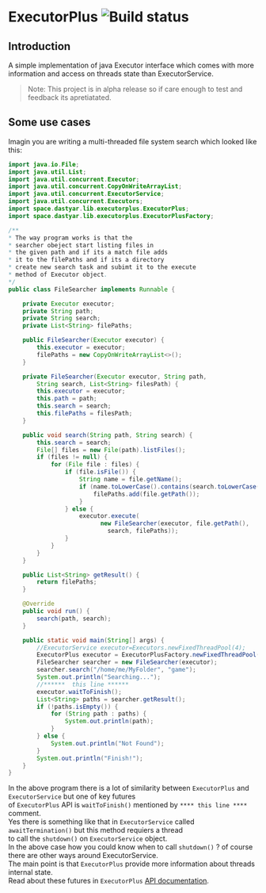 # ExecutorPlus ![Build status](https://img.shields.io/teamcity/codebetter/bt428.svg)

## Introduction
A simple implementation of java Executor interface which comes with more information and access on threads state than ExecutorService.
> Note: This project is in alpha release so if care enough to test and feedback its apretiatated.

## Some use cases
Imagin you are writing a multi-threaded file system search which
looked like this:

```java
import java.io.File;
import java.util.List;
import java.util.concurrent.Executor;
import java.util.concurrent.CopyOnWriteArrayList;
import java.util.concurrent.ExecutorService;
import java.util.concurrent.Executors;
import space.dastyar.lib.executorplus.ExecutorPlus;
import space.dastyar.lib.executorplus.ExecutorPlusFactory;

/**
* The way program works is that the
* searcher obeject start listing files in
* the given path and if its a match file adds
* it to the filePaths and if its a directory
* create new search task and subimt it to the execute
* method of Executor object.
*/
public class FileSearcher implements Runnable {

    private Executor executor;
    private String path;
    private String search;
    private List<String> filePaths;

    public FileSearcher(Executor executor) {
        this.executor = executor;
        filePaths = new CopyOnWriteArrayList<>();
    }

    private FileSearcher(Executor executor, String path,
        String search, List<String> filesPath) {
        this.executor = executor;
        this.path = path;
        this.search = search;
        this.filePaths = filesPath;
    }

    public void search(String path, String search) {
        this.search = search;
        File[] files = new File(path).listFiles();
        if (files != null) {
            for (File file : files) {
                if (file.isFile()) {
                    String name = file.getName();
                    if (name.toLowerCase().contains(search.toLowerCase())) {
                        filePaths.add(file.getPath());
                    }
                } else {
                    executor.execute(
                          new FileSearcher(executor, file.getPath(),
                            search, filePaths));
                }
            }
        }
    }

    public List<String> getResult() {
        return filePaths;
    }

    @Override
    public void run() {
        search(path, search);
    }

    public static void main(String[] args) {
        //ExecutorService executor=Executors.newFixedThreadPool(4);
        ExecutorPlus executor = ExecutorPlusFactory.newFixedThreadPool(4);
        FileSearcher searcher = new FileSearcher(executor);
        searcher.search("/home/me/MyFolder", "game");
        System.out.println("Searching...");
        //******  this line ******
        executor.waitToFinish();
        List<String> paths = searcher.getResult();
        if (!paths.isEmpty()) {
            for (String path : paths) {
                System.out.println(path);
            }
        } else {
            System.out.println("Not Found");
        }
        System.out.println("Finish!");
    }
}

```
In the above program there is a lot of similarity between `ExecutorPlus` and `ExecutorService` but one of key futures <br/>of
`ExecutorPlus` API is `waitToFinish()` mentioned by `**** this line ****` comment.<br/>
Yes there is something like that in `ExecutorService` called `awaitTermination()` but this method requiers a thread<br/> to call the `shutdown()` on `ExecutorService` object.<br/> In the above case how you could know when to call `shutdown()` ? of course there are other ways around ExecutorService. <br/>
The main point is that `ExecutorPlus` provide more information about threads internal state.<br/>
Read about these futures in `ExecutorPlus` [API documentation](https://github.com/AlirezaDastyar/ExecutorPlus/blob/master/src/main/java/space/dastyar/lib/executorplus/ExecutorPlus.java).
